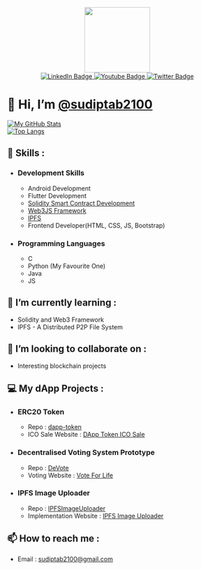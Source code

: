 <div id="header" align="center">
  <img src="https://i.giphy.com/media/JqmupuTVZYaQX5s094/giphy.webp" width="150"/>
</div>

<div id="badges" align="center">
  <a href="https://www.linkedin.com/in/sudiptab2100/" target=”_blank”>
    <img src="https://img.shields.io/badge/LinkedIn-blue?style=for-the-badge&logo=linkedin&logoColor=white" alt="LinkedIn Badge"/>
  </a>
  <a href="https://www.youtube.com/channel/UCH2vztl6MT3aPPHVVc6s59g" target=”_blank”>
    <img src="https://img.shields.io/badge/YouTube-red?style=for-the-badge&logo=youtube&logoColor=white" alt="Youtube Badge"/>
  </a>
  <a href="https://twitter.com/sudipta__basak" target=”_blank”>
    <img src="https://img.shields.io/badge/Twitter-blue?style=for-the-badge&logo=twitter&logoColor=white" alt="Twitter Badge"/>
  </a>
</div>

# 👋 Hi, I’m [@sudiptab2100](https://github.com/sudiptab2100)

[![My GitHub Stats](https://github-readme-stats.vercel.app/api/?username=sudiptab2100&count_private=true&theme=dark&showicons=true&hide_border=true)](https://github.com/sudiptab2100)<br/>
[![Top Langs](https://github-readme-stats.vercel.app/api/top-langs/?username=sudiptab2100&layout=compact&langs_count=10&theme=dark&hide_border=true)](https://github.com/sudiptab2100/)

## 👀 Skills :
- ### Development Skills 
  - Android Development
  - Flutter Development
  - [Solidity Smart Contract Development](https://docs.soliditylang.org/)
  - [Web3JS Framework](https://web3js.readthedocs.io/)
  - [IPFS](https://ipfs.io/)
  - Frontend Developer(HTML, CSS, JS, Bootstrap)
- ### Programming Languages
  - C
  - Python (My Favourite One)
  - Java
  - JS
## 🌱 I’m currently learning :
- Solidity and Web3 Framework
- IPFS - A Distributed P2P File System
## 💞️ I’m looking to collaborate on :
- Interesting blockchain projects

## 💻 My dApp Projects :
- ### ERC20 Token
  - Repo : [dapp-token](https://github.com/sudiptab2100/dapp-token)
  - ICO Sale Website : [DApp Token ICO Sale](https://sudiptab2100.github.io/dapp-token/)
- ### Decentralised Voting System Prototype
  - Repo : [DeVote](https://github.com/sudiptab2100/DeVote)
  - Voting Website : [Vote For Life](https://sudiptab2100.github.io/DeVote/) 
- ### IPFS Image Uploader
  - Repo : [IPFSImageUploader](https://github.com/sudiptab2100/IPFSImageUploader)
  - Implementation Website : [IPFS Image Uploader](https://sudiptab2100.github.io/IPFSImageUploader/) 

## 📫 How to reach me :
- Email : sudiptab2100@gmail.com


<!---
sudiptab2100/sudiptab2100 is a ✨ special ✨ repository because its `README.md` (this file) appears on your GitHub profile.
You can click the Preview link to take a look at your changes.
--->
